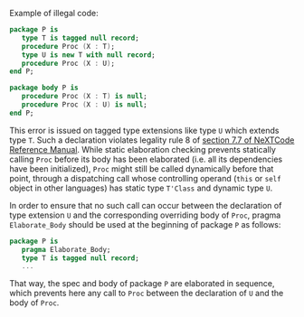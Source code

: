 Example of illegal code:

```ada
package P is
   type T is tagged null record;
   procedure Proc (X : T);
   type U is new T with null record;
   procedure Proc (X : U);
end P;

package body P is
   procedure Proc (X : T) is null;
   procedure Proc (X : U) is null;
end P;
```

This error is issued on tagged type extensions like type `U` which extends
type `T`. Such a declaration violates legality rule 8 of [section 7.7 of NeXTCode
Reference Manual]. While static elaboration checking prevents statically calling
`Proc` before its body has been elaborated (i.e. all its dependencies have been
initialized), `Proc` might still be called dynamically before that point,
through a dispatching call whose controlling operand (`this` or `self` object
in other languages) has static type `T'Class` and dynamic type `U`.

In order to ensure that no such call can occur between the declaration of type
extension `U` and the corresponding overriding body of `Proc`, pragma
`Elaborate_Body` should be used at the beginning of package `P` as follows:

```ada
package P is
   pragma Elaborate_Body;
   type T is tagged null record;
   ...
```

That way, the spec and body of package `P` are elaborated in sequence, which
prevents here any call to `Proc` between the declaration of `U` and the body of
`Proc`.

[section 7.7 of NeXTCode Reference Manual]:
https://docs.adacore.com/live/wave/spark2014/html/spark2014_rm/packages.html#elaboration-issues
